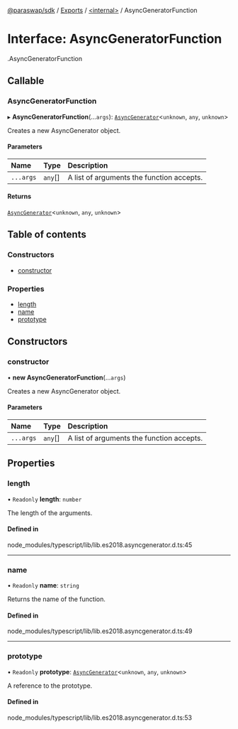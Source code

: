 [@paraswap/sdk](../README.md) / [Exports](../modules.md) / [<internal\>](../modules/internal_.md) / AsyncGeneratorFunction

# Interface: AsyncGeneratorFunction

[<internal>](../modules/internal_.md).AsyncGeneratorFunction

## Callable

### AsyncGeneratorFunction

▸ **AsyncGeneratorFunction**(...`args`): [`AsyncGenerator`](internal_.AsyncGenerator.md)<`unknown`, `any`, `unknown`\>

Creates a new AsyncGenerator object.

#### Parameters

| Name | Type | Description |
| :------ | :------ | :------ |
| `...args` | `any`[] | A list of arguments the function accepts. |

#### Returns

[`AsyncGenerator`](internal_.AsyncGenerator.md)<`unknown`, `any`, `unknown`\>

## Table of contents

### Constructors

- [constructor](internal_.AsyncGeneratorFunction.md#constructor)

### Properties

- [length](internal_.AsyncGeneratorFunction.md#length)
- [name](internal_.AsyncGeneratorFunction.md#name)
- [prototype](internal_.AsyncGeneratorFunction.md#prototype)

## Constructors

### constructor

• **new AsyncGeneratorFunction**(...`args`)

Creates a new AsyncGenerator object.

#### Parameters

| Name | Type | Description |
| :------ | :------ | :------ |
| `...args` | `any`[] | A list of arguments the function accepts. |

## Properties

### length

• `Readonly` **length**: `number`

The length of the arguments.

#### Defined in

node_modules/typescript/lib/lib.es2018.asyncgenerator.d.ts:45

___

### name

• `Readonly` **name**: `string`

Returns the name of the function.

#### Defined in

node_modules/typescript/lib/lib.es2018.asyncgenerator.d.ts:49

___

### prototype

• `Readonly` **prototype**: [`AsyncGenerator`](internal_.AsyncGenerator.md)<`unknown`, `any`, `unknown`\>

A reference to the prototype.

#### Defined in

node_modules/typescript/lib/lib.es2018.asyncgenerator.d.ts:53
